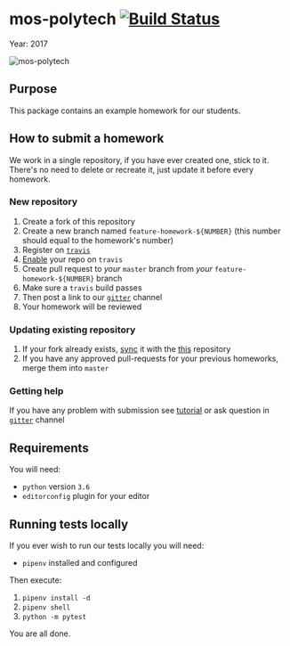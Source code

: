 # mos-polytech [![Build Status](https://travis-ci.org/mos-polytech/homework-template.svg?branch=master)](https://travis-ci.org/mos-polytech/homework-template)

Year: 2017

![mos-polytech](https://raw.githubusercontent.com/mos-polytech/2017/master/media/logo.jpg)


## Purpose

This package contains an example homework for our students.


## How to submit a homework

We work in a single repository, if you have ever created one, stick to it. There's no need to delete or recreate it, just update it before every homework.

### New repository

1. Create a fork of this repository
2. Create a new branch named `feature-homework-${NUMBER}` (this number should equal to the homework's number)
3. Register on [`travis`](https://travis-ci.org/)
4. [Enable](https://docs.travis-ci.com/user/getting-started/) your repo on `travis`
5. Create pull request to *your* `master` branch from *your* `feature-homework-${NUMBER}` branch
6. Make sure a `travis` build passes
7. Then post a link to our [`gitter`](https://gitter.im/sobolevn/mos-polytech) channel
8. Your homework will be reviewed

### Updating existing repository

1. If your fork already exists, [sync](https://help.github.com/articles/syncing-a-fork/) it with the [this](https://github.com/mos-polytech/homework-template) repository
2. If you have any approved pull-requests for your previous homeworks, merge them into `master`

### Getting help

If you have any problem with submission see [tutorial](how-to-submit-hw.md) or ask question in [`gitter`](https://gitter.im/sobolevn/mos-polytech) channel

## Requirements

You will need:

- `python` version `3.6`
- `editorconfig` plugin for your editor


## Running tests locally

If you ever wish to run our tests locally you will need:

- `pipenv` installed and configured

Then execute:

1. `pipenv install -d`
2. `pipenv shell`
3. `python -m pytest`

You are all done.

